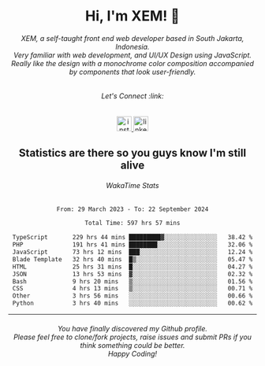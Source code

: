 <h1 align="center">Hi, I'm XEM! <span class="wave">👋</span></h1>

<h6 align="center">XEM, a self-taught front end web developer based in South Jakarta, Indonesia.<br>Very familiar with web development, and UI/UX Design using JavaScript.<br>Really like the design with a monochrome color composition accompanied by components that look user-friendly.</h6>

<div align="center">
  <h6>
    <i>Let's Connect :link:</i>
  </h6>
  <a href="https://instagram.com/ensayiti" target="_blank">
    <img src="https://img.shields.io/static/v1?message=Instagram&logo=instagram&label=&color=E4405F&logoColor=white&labelColor=&style=for-the-badge" height="30" alt="instagram logo"  />
  </a>
  <a href="https://www.linkedin.com/in/samuel-andika-94616625b/" target="_blank">
    <img src="https://img.shields.io/static/v1?message=LinkedIn&logo=linkedin&label=&color=0077B5&logoColor=white&labelColor=&style=for-the-badge" height="30" alt="linkedin logo"  />
  </a>
</div>

<h2 align="center">Statistics are there so you guys know I'm still alive</h1>

<div align="center">
  
  <h6>WakaTime Stats</h6>
  <!--START_SECTION:waka-->

```txt
From: 29 March 2023 - To: 22 September 2024

Total Time: 597 hrs 57 mins

TypeScript       229 hrs 44 mins █████████▓░░░░░░░░░░░░░░░   38.42 %
PHP              191 hrs 41 mins ████████░░░░░░░░░░░░░░░░░   32.06 %
JavaScript       73 hrs 12 mins  ███░░░░░░░░░░░░░░░░░░░░░░   12.24 %
Blade Template   32 hrs 40 mins  █▒░░░░░░░░░░░░░░░░░░░░░░░   05.47 %
HTML             25 hrs 31 mins  █░░░░░░░░░░░░░░░░░░░░░░░░   04.27 %
JSON             13 hrs 53 mins  ▓░░░░░░░░░░░░░░░░░░░░░░░░   02.32 %
Bash             9 hrs 20 mins   ▒░░░░░░░░░░░░░░░░░░░░░░░░   01.56 %
CSS              4 hrs 13 mins   ▒░░░░░░░░░░░░░░░░░░░░░░░░   00.71 %
Other            3 hrs 56 mins   ░░░░░░░░░░░░░░░░░░░░░░░░░   00.66 %
Python           3 hrs 40 mins   ░░░░░░░░░░░░░░░░░░░░░░░░░   00.62 %
```

<!--END_SECTION:waka-->
</div>

---

<h6 align="center">
  You have finally discovered my Github profile.
  <br>
  Please feel free to clone/fork projects, raise issues and submit PRs if you think something could be better.
  <br>
  <i>Happy Coding!</i>
</h6>
